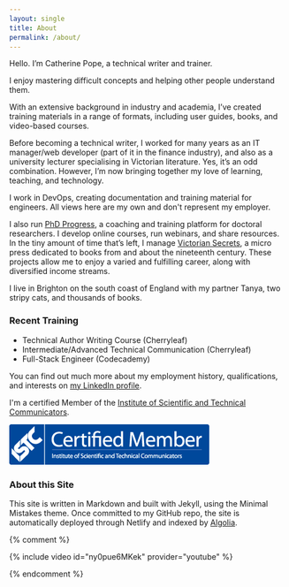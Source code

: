 ```yaml
---
layout: single
title: About
permalink: /about/
---
```


Hello. I’m Catherine Pope, a technical writer and trainer.

I enjoy mastering difficult concepts and helping other people understand them.

With an extensive background in industry and academia, I’ve created training materials in a range of formats, including user guides, books, and video-based courses.

Before becoming a technical writer, I worked for many years as an IT manager/web developer (part of it in the finance industry), and also as a university lecturer specialising in Victorian literature. Yes, it’s an odd combination. However, I’m now bringing together my love of learning, teaching, and technology.

I work in DevOps, creating documentation and training material for engineers. All views here are my own and don't represent my employer.

I also run [PhD Progress](https://www.phdprogress.com), a coaching and training platform for doctoral researchers. I develop online courses, run webinars, and share resources. In the tiny amount of time that’s left, I manage [Victorian Secrets](https://www.victoriansecrets.co.uk), a micro press dedicated to books from and about the nineteenth century. These projects allow me to enjoy a varied and fulfilling career, along with diversified income streams.

I live in Brighton on the south coast of England with my partner Tanya, two stripy cats, and thousands of books.

### Recent Training

- Technical Author Writing Course (Cherryleaf)
- Intermediate/Advanced Technical Communication (Cherryleaf)
- Full-Stack Engineer (Codecademy)

You can find out much more about my employment history, qualifications, and interests on [my LinkedIn profile](https://www.linkedin.com/in/drcatherinepope/).

I'm a certified Member of the [Institute of Scientific and Technical Communicators](https://istc.org.uk).

![Logo of Institute of Scientific and Technical Communicators](../assets/images/istc-certified-member-landscape-small.png)

### About this Site

This site is written in Markdown and built with Jekyll, using the Minimal Mistakes theme. Once committed to my GitHub repo, the site is automatically deployed through Netlify and indexed by [Algolia](https://algolia.com).

{% comment %}

{% include video id="ny0pue6MKek" provider="youtube" %}

{% endcomment %}
